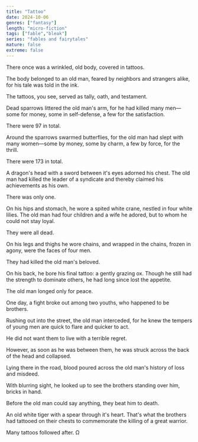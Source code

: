 ```yaml
---
title: "Tattoo"
date: 2024-10-06
genres: ["fantasy"]
length: "micro-fiction"
tags: ["fable","bleak"]
series: "fables and fairytales"
mature: false
extreme: false
---
```

There once was a wrinkled, old body, covered in tattoos.

The body belonged to an old man, feared by neighbors and strangers alike, for his tale was told in the ink.

The tattoos, you see, served as tally, oath, and testament.

Dead sparrows littered the old man's arm, for he had killed many men—some for money, some in self-defense, a few for the satisfaction.

There were 97 in total.

Around the sparrows swarmed butterflies, for the old man had slept with many women—some by money, some by charm, a few by force, for the thrill.

There were 173 in total.

A dragon's head with a sword between it's eyes adorned his chest. The old man had killed the leader of a syndicate and thereby claimed his achievements as his own.

There was only one.

On his hips and stomach, he wore a spited white crane, nestled in four white lilies. The old man had four children and a wife he adored, but to whom he could not stay loyal.

They were all dead.

On his legs and thighs he wore chains, and wrapped in the chains, frozen in agony, were the faces of four men.

They had killed the old man's beloved.

On his back, he bore his final tattoo: a gently grazing ox. Though he still had the strength to dominate others, he had long since lost the appetite.

The old man longed only for peace.

One day, a fight broke out among two youths, who happened to be brothers.

Rushing out into the street, the old man interceded, for he knew the tempers of young men are quick to flare and quicker to act.

He did not want them to live with a terrible regret.

However, as soon as he was between them, he was struck across the back of the head and collapsed.

Lying there in the road, blood poured across the old man's history of loss and misdeed.

With blurring sight, he looked up to see the brothers standing over him, bricks in hand.

Before the old man could say anything, they beat him to death.

An old white tiger with a spear through it's heart. That's what the brothers had tattooed on their chests to commemorate the killing of a great warrior.

Many tattoos followed after. Ω
